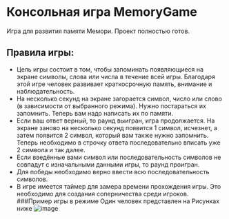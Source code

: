 # Консольная игра MemoryGame
Игра для развития памяти Мемори. Проект полностью готов.

## Правила игры:
- Цель игры состоит в том, чтобы запоминать появляющиеся на экране символы, слова или числа в течение всей игры. Благодаря этой игре человек развивает краткосрочную память, внимание и наблюдательность.
- На несколько секунд на экране загорается символ, число или слово (в зависимости от выбранного режима). Нужно постараться их запомнить. Теперь вам надо написать их по памяти.
- Если ваш ответ верный, то раунд выигран, игра продолжается. На экране заново на несколько секунд появится 1 символ, исчезнет, а затем появится 2 символ, который вам также нужно запомнить. Теперь необходимо в строчку ответа последовательно вписать уже 2 символа и так далее.
- Если введённые вами символ или последовательность символов не совпадут с изначальными данными игры, то раунд проигран.
- Для победы необходимо верно ввести всю последовательность символов. 
- В игре имеется таймер для замера времени прохождения игры. Это необходимо для создания соперничества среди игроков.
###Пример игры в режиме Один человек представлен на Рисунках ниже
![image](https://github.com/Dyldinat/MemoryGame/assets/134811235/e96581f3-3cba-4568-9668-34e7ebf9a056)
